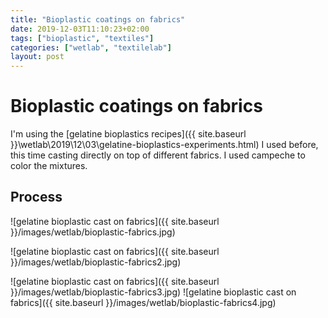 ```yaml
---
title: "Bioplastic coatings on fabrics"
date: 2019-12-03T11:10:23+02:00
tags: ["bioplastic", "textiles"]
categories: ["wetlab", "textilelab"]
layout: post
---
```


# Bioplastic coatings on fabrics
I'm using the [gelatine bioplastics recipes]({{ site.baseurl }}\wetlab\2019\12\03\gelatine-bioplastics-experiments.html) I used before, this time casting directly on top of different fabrics. I used campeche to color the mixtures.

## Process

![gelatine bioplastic cast on fabrics]({{ site.baseurl }}/images/wetlab/bioplastic-fabrics.jpg)

![gelatine bioplastic cast on fabrics]({{ site.baseurl }}/images/wetlab/bioplastic-fabrics2.jpg)

<div markdown="1" class="row-2">
![gelatine bioplastic cast on fabrics]({{ site.baseurl }}/images/wetlab/bioplastic-fabrics3.jpg)
![gelatine bioplastic cast on fabrics]({{ site.baseurl }}/images/wetlab/bioplastic-fabrics4.jpg)
</div>